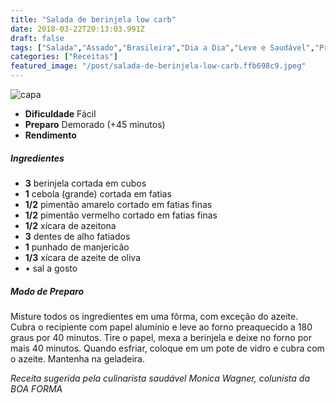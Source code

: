 ```yaml
---
title: "Salada de berinjela low carb"
date: 2018-03-22T20:13:03.991Z
draft: false
tags: ["Salada","Assado","Brasileira","Dia a Dia","Leve e Saudável","Pratos leves - Saladas","salada"]
categories: ["Receitas"]
featured_image: "/post/salada-de-berinjela-low-carb.ffb698c9.jpeg"
---
```


![capa](/post/salada-de-berinjela-low-carb.ffb698c9.jpeg)

*   **Dificuldade** Fácil
*   **Preparo** Demorado (+45 minutos)
*   **Rendimento**

##### Ingredientes

*   **3** berinjela cortada em cubos
*   **1** cebola (grande) cortada em fatias
*   **1/2** pimentão amarelo cortado em fatias finas
*   **1/2** pimentão vermelho cortado em fatias finas
*   **1/2** xícara de azeitona
*   **3** dentes de alho fatiados
*   **1** punhado de manjericão
*   **1/3** xícara de azeite de oliva
*   • sal a gosto

##### Modo de Preparo

Misture todos os ingredientes em uma fôrma, com exceção do azeite. Cubra o recipiente com papel alumínio e leve ao forno preaquecido a 180 graus por 40 minutos. Tire o papel, mexa a berinjela e deixe no forno por mais 40 minutos. Quando esfriar, coloque em um pote de vidro e cubra com o azeite. Mantenha na geladeira.

_Receita sugerida pela culinarista saudável Monica Wagner, colunista da BOA FORMA_
